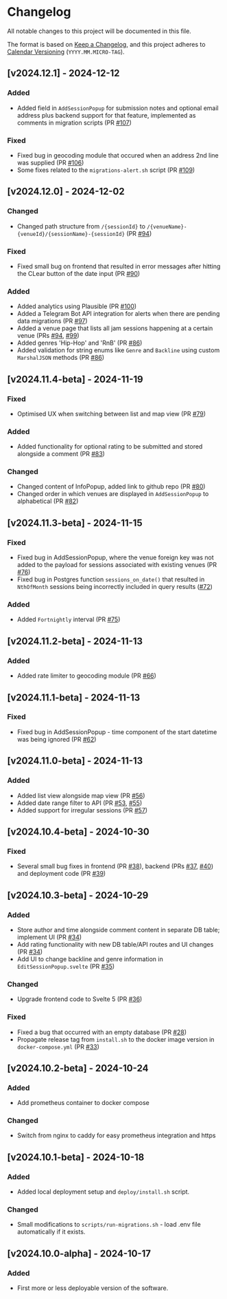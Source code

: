 # Changelog

All notable changes to this project will be documented in this file.

The format is based on [Keep a Changelog](https://keepachangelog.com/en/1.1.0/),
and this project adheres to [Calendar Versioning](https://calver.org/) (`YYYY.MM.MICRO-TAG`).

## [v2024.12.1] - 2024-12-12

### Added

- Added field in `AddSessionPopup` for submission notes and optional email address plus backend support for that feature, implemented as comments in migration scripts (PR [#107](https://github.com/felix-schott/jamsessions/pull/107))

### Fixed

- Fixed bug in geocoding module that occured when an address 2nd line was supplied (PR [#106](https://github.com/felix-schott/jamsessions/pull/106))
- Some fixes related to the `migrations-alert.sh` script (PR [#109](https://github.com/felix-schott/jamsessions/pull/109))

## [v2024.12.0] - 2024-12-02

### Changed

- Changed path structure from `/{sessionId}` to `/{venueName}-{venueId}/{sessionName}-{sessionId}` (PR [#94](https://github.com/felix-schott/jamsessions/pull/94))

### Fixed

- Fixed small bug on frontend that resulted in error messages after hitting the CLear button of the date input (PR [#90](https://github.com/felix-schott/jamsessions/pull/90))

### Added

- Added analytics using Plausible (PR [#100](https://github.com/felix-schott/jamsessions/pull/100))
- Added a Telegram Bot API integration for alerts when there are pending data migrations (PR [#97](https://github.com/felix-schott/jamsessions/pull/97))
- Added a venue page that lists all jam sessions happening at a certain venue (PRs [#94](https://github.com/felix-schott/jamsessions/pull/94), [#99](https://github.com/felix-schott/jamsessions/pull/99))
- Added genres 'Hip-Hop' and 'RnB' (PR [#86](https://github.com/felix-schott/jamsessions/pull/86))
- Added validation for string enums like `Genre` and `Backline` using custom `MarshalJSON` methods (PR [#86](https://github.com/felix-schott/jamsessions/pull/86))

## [v2024.11.4-beta] - 2024-11-19

### Fixed

- Optimised UX when switching between list and map view (PR [#79](https://github.com/felix-schott/jamsessions/pull/79))

### Added

- Added functionality for optional rating to be submitted and stored alongside a comment (PR [#83](https://github.com/felix-schott/jamsessions/pull/83))

### Changed

- Changed content of InfoPopup, added link to github repo (PR [#80](https://github.com/felix-schott/jamsessions/pull/80))
- Changed order in which venues are displayed in `AddSessionPopup` to alphabetical (PR [#82](https://github.com/felix-schott/jamsessions/pull/82))

## [v2024.11.3-beta] - 2024-11-15

### Fixed

- Fixed bug in AddSessionPopup, where the venue foreign key was not added to the payload for sessions associated with existing venues (PR [#76](https://github.com/felix-schott/jamsessions/pull/76))
- Fixed bug in Postgres function `sessions_on_date()` that resulted in `NthOfMonth` sessions being incorrectly included in query results ([#72](https://github.com/felix-schott/jamsessions/pull/72))

### Added

- Added `Fortnightly` interval (PR [#75](https://github.com/felix-schott/jamsessions/pull/75))

## [v2024.11.2-beta] - 2024-11-13

### Added

- Added rate limiter to geocoding module (PR [#66](https://github.com/felix-schott/jamsessions/pull/66))

## [v2024.11.1-beta] - 2024-11-13

### Fixed

- Fixed bug in AddSessionPopup - time component of the start datetime was being ignored (PR [#62](https://github.com/felix-schott/jamsessions/pull/62))

## [v2024.11.0-beta] - 2024-11-13

### Added

- Added list view alongside map view (PR [#56](https://github.com/felix-schott/jamsessions/pull/56))
- Added date range filter to API (PR [#53](https://github.com/felix-schott/jamsessions/pull/53), [#55](https://github.com/felix-schott/jamsessions/pull/55))
- Added support for irregular sessions (PR [#57](https://github.com/felix-schott/jamsessions/pull/57))

## [v2024.10.4-beta] - 2024-10-30

### Fixed

- Several small bug fixes in frontend (PR [#38](https://github.com/felix-schott/jamsessions/pull/38)), backend (PRs [#37](https://github.com/felix-schott/jamsessions/pull/37), [#40](https://github.com/felix-schott/jamsessions/pull/40)) and deployment code (PR [#39](https://github.com/felix-schott/jamsessions/pull/39))

## [v2024.10.3-beta] - 2024-10-29

### Added

- Store author and time alongside comment content in separate DB table; implement UI (PR [#34](https://github.com/felix-schott/jamsessions/pull/34))
- Add rating functionality with new DB table/API routes and UI changes (PR [#34](https://github.com/felix-schott/jamsessions/pull/34))
- Add UI to change backline and genre information in `EditSessionPopup.svelte` (PR [#35](https://github.com/felix-schott/jamsessions/issues/35))

### Changed

- Upgrade frontend code to Svelte 5 (PR [#36](https://github.com/felix-schott/jamsessions/pull/34))

### Fixed

- Fixed a bug that occurred with an empty database (PR [#28](https://github.com/felix-schott/jamsessions/pull/28))
- Propagate release tag from `install.sh` to the docker image version in `docker-compose.yml` (PR [#33](https://github.com/felix-schott/jamsessions/pull/33))

## [v2024.10.2-beta] - 2024-10-24

### Added

- Add prometheus container to docker compose

### Changed

- Switch from nginx to caddy for easy prometheus integration and https

## [v2024.10.1-beta] - 2024-10-18

### Added

- Added local deployment setup and `deploy/install.sh` script.

### Changed

- Small modifications to `scripts/run-migrations.sh` - load .env file automatically if it exists.

## [v2024.10.0-alpha] - 2024-10-17

### Added

- First more or less deployable version of the software.